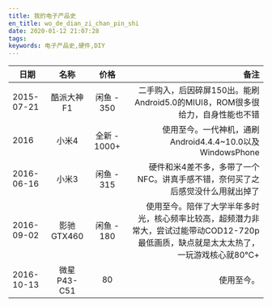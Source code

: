 ```yaml
---
title: 我的电子产品史
en_title: wo_de_dian_zi_chan_pin_shi
date: 2020-01-12 21:07:28
tags:
keywords: 电子产品史,硬件,DIY
---
```


日期|名称|价格|备注
--|:--:|:--:|--:
2015-07-21|酷派大神F1|闲鱼 - 350|二手购入，后因碎屏150出。能刷Android5.0的MIUI8，ROM很多很给力，自身性能也不错
2016|小米4|全新 - 1000+|使用至今。一代神机，通刷Android4.4.4~10.0以及WindowsPhone
2016-06-16|小米3|闲鱼 - 315|硬件和米4差不多，多带了一个NFC。讲真手感不错，奈何买了之后感觉没什么用就出掉了
2016-09-02|影驰GTX460|闲鱼 - 180|使用至今。陪伴了大学半年多时光，核心频率比较高，超频潜力非常大，尝试过能带动COD12-720p最低画质，缺点就是太太太热了，一玩游戏核心就80℃+
2016-10-13|微星P43-C51|80|使用至今。